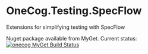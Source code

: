 OneCog.Testing.SpecFlow
=======================

Extensions for simplifying testing with SpecFlow


Nuget package available from MyGet. Current status: [![onecog MyGet Build Status](https://www.myget.org/BuildSource/Badge/onecog?identifier=b7ad6db5-caa7-4828-bd2b-1069811845a5)](https://www.myget.org/)
